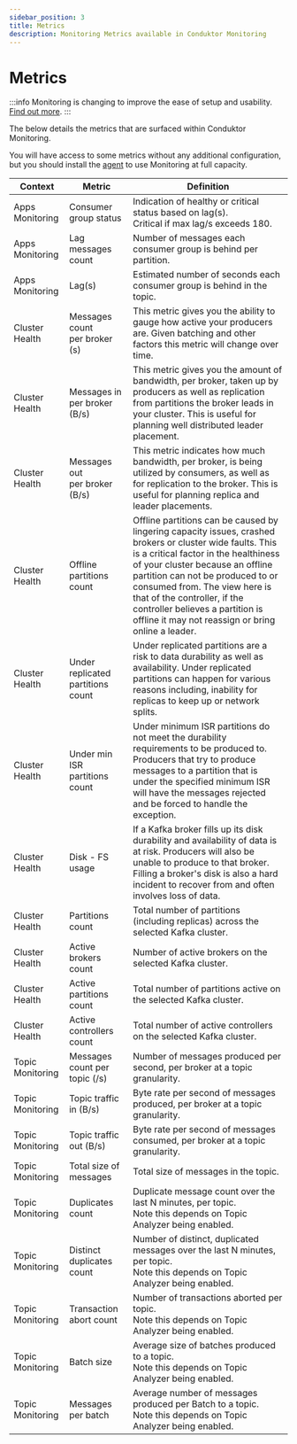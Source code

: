 ```yaml
---
sidebar_position: 3
title: Metrics
description: Monitoring Metrics available in Conduktor Monitoring
---
```


# Metrics

:::info Monitoring is changing to improve the ease of setup and usability. [Find out more](/platform/support/important-notices/#monitoring-is-changing-january-27-2023). 
:::

The below details the metrics that are surfaced within Conduktor Monitoring.

You will have access to some metrics without any additional configuration, but you should install the [agent](/platform/monitoring/getting-started/agent-setup) to use Monitoring at full capacity.

<!-- prettier-ignore -->
| Context | Metric | Definition |
|-----|---------------|---------------|
| Apps Monitoring | Consumer group status | Indication of healthy or critical status based on lag(s). <br />Critical if max lag/s exceeds 180. |
| Apps Monitoring | Lag messages count | Number of messages each consumer group is behind per partition. |
| Apps Monitoring | Lag(s) | Estimated number of seconds each consumer group is behind in the topic. |
| Cluster Health | Messages count <br />per broker (s) | This metric gives you the ability to gauge how active your producers are. Given batching and other factors this metric will change over time. |
| Cluster Health | Messages in <br />per broker (B/s) | This metric gives you the amount of bandwidth, per broker, taken up by producers as well as replication from partitions the broker leads in your cluster. This is useful for planning well distributed leader placement. |
| Cluster Health | Messages out <br />per broker (B/s) | This metric indicates how much bandwidth, per broker, is being utilized by consumers, as well as for replication to the broker. This is useful for planning replica and leader placements. |
| Cluster Health | Offline partitions count | Offline partitions can be caused by lingering capacity issues, crashed brokers or cluster wide faults. This is a critical factor in the healthiness of your cluster because an offline partition can not be produced to or consumed from. The view here is that of the controller, if the controller believes a partition is offline it may not reassign or bring online a leader. |
| Cluster Health | Under replicated partitions count | Under replicated partitions are a risk to data durability as well as availability. Under replicated partitions can happen for various reasons including, inability for replicas to keep up or network splits. |
| Cluster Health | Under min ISR partitions count | Under minimum ISR partitions do not meet the durability requirements to be produced to. Producers that try to produce messages to a partition that is under the specified minimum ISR will have the messages rejected and be forced to handle the exception. |
| Cluster Health | Disk - FS usage | If a Kafka broker fills up its disk durability and availability of data is at risk. Producers will also be unable to produce to that broker. Filling a broker's disk is also a hard incident to recover from and often involves loss of data. |
| Cluster Health | Partitions count | Total number of partitions (including replicas) across the selected Kafka cluster. |
| Cluster Health | Active brokers count | Number of active brokers on the selected Kafka cluster. |
| Cluster Health | Active partitions count | Total number of partitions active on the selected Kafka cluster. |
| Cluster Health | Active controllers count | Total number of active controllers on the selected Kafka cluster. |
| Topic Monitoring | Messages count per topic (/s) | Number of messages produced per second, per broker at a topic granularity. |
| Topic Monitoring | Topic traffic in (B/s) | Byte rate per second of messages produced, per broker at a topic granularity. |
| Topic Monitoring | Topic traffic out (B/s) | Byte rate per second of messages consumed, per broker at a topic granularity. |
| Topic Monitoring | Total size of messages | Total size of messages in the topic. |
| Topic Monitoring | Duplicates count | Duplicate message count over the last N minutes, per topic. <br />Note this depends on Topic Analyzer being enabled.  |
| Topic Monitoring | Distinct duplicates count | Number of distinct, duplicated messages over the last N minutes, per topic. <br />Note this depends on Topic Analyzer being enabled. |
| Topic Monitoring | Transaction abort count | Number of transactions aborted per topic. <br />Note this depends on Topic Analyzer being enabled. |
| Topic Monitoring | Batch size | Average size of batches produced to a topic. <br />Note this depends on Topic Analyzer being enabled. |
| Topic Monitoring | Messages per batch | Average number of messages produced per Batch to a topic. <br />Note this depends on Topic Analyzer being enabled. |
